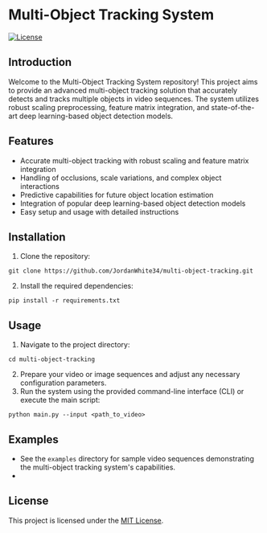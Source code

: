 # Multi-Object Tracking System

[![License](https://img.shields.io/badge/License-MIT-blue.svg)](https://opensource.org/licenses/MIT)

## Introduction
Welcome to the Multi-Object Tracking System repository! This project aims to provide an advanced multi-object tracking solution that accurately detects and tracks multiple objects in video sequences. The system utilizes robust scaling preprocessing, feature matrix integration, and state-of-the-art deep learning-based object detection models.

## Features
- Accurate multi-object tracking with robust scaling and feature matrix integration
- Handling of occlusions, scale variations, and complex object interactions
- Predictive capabilities for future object location estimation
- Integration of popular deep learning-based object detection models
- Easy setup and usage with detailed instructions

## Installation
1. Clone the repository:
```
git clone https://github.com/JordanWhite34/multi-object-tracking.git
```
2. Install the required dependencies:
```
pip install -r requirements.txt
```

## Usage
1. Navigate to the project directory:
```
cd multi-object-tracking
```
2. Prepare your video or image sequences and adjust any necessary configuration parameters.
3. Run the system using the provided command-line interface (CLI) or execute the main script:
```
python main.py --input <path_to_video>
```

## Examples
- See the `examples` directory for sample video sequences demonstrating the multi-object tracking system's capabilities.
- 
## License
This project is licensed under the [MIT License](LICENSE).
